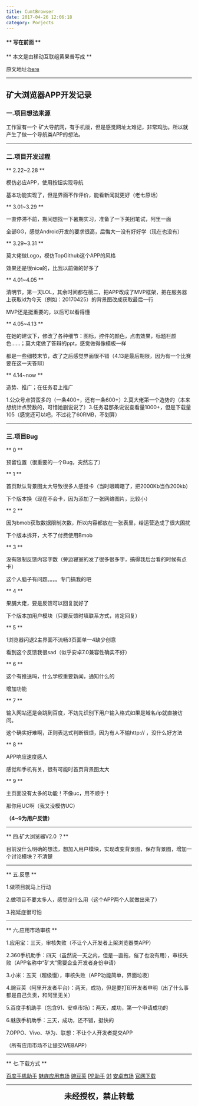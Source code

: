 ```yaml
---
title: CumtBrowser
date: 2017-04-26 12:06:18
category: Porjects
---
```


#### ** 写在前面 ** ####

** 本文是由移动互联组黄果普写成 **

原文地址:[here](https://github.com/Gopoo/CumtBrowser)

************************


## 矿大浏览器APP开发记录

### 一.项目想法来源

工作室有一个 矿大导航网，有手机版，但是感觉网址太难记，非常鸡肋。所以就产生了做一个导航类APP的想法。

*************************

### 二.项目开发过程

** 2.22~2.28 **

模仿必应APP，使用按钮实现导航

基本功能实现了，但是界面不作评价，能看新闻就更好（老七原话）

** 3.01~3.29 **

一直停滞不前，期间想找一下暑期实习，准备了一下美团笔试，阿里一面

全部GG，感觉Android开发的要求很高，后悔大一没有好好学（现在也没有）

** 3.29~3.31 **

莫大佬做Logo，模仿TopGithub这个APP的风格

效果还是很nice的，比我以前做的好多了

** 4.01~4.05 **

清明节，第一天LOL，其余时间都在桃二，把APP改成了MVP框架，把在服务器上获取id为今天（例如：20170425）的背景图改成获取最后一行

MVP还是挺重要的，以后可以看得懂

** 4.05~4.13 **

在她的建议下，修改了各种细节：图标，控件的颜色，点击效果，标题栏颜色......；莫大佬做了答辩的ppt，感觉做得像模板一样

都是一些细枝末节，改了之后感觉界面很不错（4.13是最后期限，因为有一个比赛要在这一天答辩）

** 4.14~now **

造势、推广；在任务君上推广

1.公众号点赞蛮多的（一条400+，还有一条600+）2.莫大佬第一个造势的（本来想统计点赞数的，可惜她删说说了）3.任务君那条说说查看量1000+，但是下载量105（感觉还可以吧，不过花了60RMB，不划算）

********************************

### 三.项目Bug

** 0 **

预留位置（很重要的一个Bug，突然忘了）

** 1 **

首页默认背景图太大导致很多人感觉卡（当时眼睛瞎了，把2000Kb当作200kb）

下个版本换（现在不会卡，因为添加了一张网络图片，比较小）

** 2 **

因为bmob获取数据限制次数，所以内容都放在一张表里，给运营造成了很大困扰

下个版本拆开，大不了付费使用Bmob

** 3 **

没有限制反馈内容字数（旁边寝室的发了很多很多字，搞得我后台看的时候有点卡）

这个人脑子有问题。。。。专门搞我的吧

** 4 **

果脯大佬，要是反馈可以回复就好了

下个版本加用户模块（只要反馈时填联系方式，肯定回复）

** 5 **

1浏览器闪退2主界面不流畅3页面单一4缺少创意

看到这个反馈我很sad（似乎安卓7.0兼容性确实不好）

** 6 **

这个有推送吗，什么学校重要新闻，通知什么的

增加功能

** 7 **

输入网站还是会跳到百度，不妨先识别下用户输入格式如果是域名/ip就直接访问。

这个确实好难啊，正则表达式判断很烦，因为有人不输http:// ，没什么好方法

** 8 **

APP响应速度感人

感觉和手机有关，很有可能时首页背景图太大

** 9 **

主页面没有太多的功能！不像uc，用不顺手！

那你用UC啊（我又没模仿UC）

**（4~9为用户反馈）**

***********************************

** 四.矿大浏览器V2.0 ？**

目前没什么明确的想法，想加入用户模块，实现改变背景图，保存背景图，增加一个讨论模块？不清楚

**********************************

** 五.反思 **

1.做项目就马上行动

2.做项目不要太多人，感觉没什么用（这个APP两个人就做出来了）

3.拖延症很可怕

**********************************

** 六.应用市场审核 **

1.应用宝：三天，审核失败（不让个人开发者上架浏览器类APP）

2.360手机助手：四天（虽然说一天之内，但是一直拖，催了也没有用），审核失败（APP名称中“矿大”需要企业开发者身份申请）

3.小米：五天（超级慢），审核失败（APP功能简单，界面垃圾）

4.豌豆荚（阿里开发者平台）：两天，成功，但是要打印开发者申明（出了什么事都是自己负责，和阿里无关）

5.百度手机助手（包含91、安卓市场）：两天，成功，第一个申请成功的

6.魅族手机助手：三天，成功，还不错，挺快的

7.OPPO、Vivo、华为、联想：不让个人开发者提交APP

（所有应用市场不让提交WEBAPP）

**********************************

** 七.下载方式 **

[百度手机助手](http://shouji.baidu.com/software/11314796.html)
[魅族应用市场](http://app.meizu.com/apps/public/detail?package_name=com.flyingstudio.cumtbrowser)
[豌豆荚](http://www.wandoujia.com/apps/com.flyingstudio.cumtbrowser)
[PP助手](http://m.pp.cn/detail.html?appid=7605181&ch_src=pp_dev&ch=default)
[91](http://apk.91.com/Soft/Android/com.flyingstudio.cumtbrowser-1.html)
[安卓市场](http://apk.hiapk.com/appinfo/com.flyingstudio.cumtbrowser/1)
[官网下载](http://www.pgyer.com/cumt)


***************************

<p style="margin-top: 0.4em; text-align: center">
<b style="font-size: 1.5em;font-weight: 600;">未经授权，禁止转载</b>
 </p>